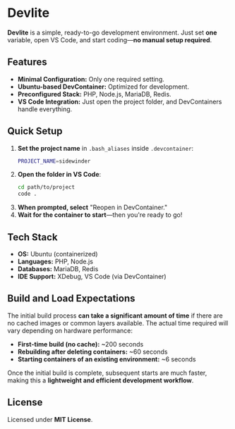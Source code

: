 # Devlite

**Devlite** is a simple, ready-to-go development environment. Just set **one** variable, open VS Code, and start coding—**no manual setup required**.

## Features
- **Minimal Configuration:** Only one required setting.
- **Ubuntu-based DevContainer:** Optimized for development.
- **Preconfigured Stack:** PHP, Node.js, MariaDB, Redis.
- **VS Code Integration:** Just open the project folder, and DevContainers handle everything.

## Quick Setup
1. **Set the project name** in `.bash_aliases` inside `.devcontainer`:
   ```sh
   PROJECT_NAME=sidewinder
   ```
2. **Open the folder in VS Code**:
   ```bash
   cd path/to/project
   code .
   ```
3. **When prompted, select** "Reopen in DevContainer."
4. **Wait for the container to start**—then you're ready to go!

## Tech Stack
- **OS:** Ubuntu (containerized)
- **Languages:** PHP, Node.js
- **Databases:** MariaDB, Redis
- **IDE Support:** XDebug, VS Code (via DevContainer)

## Build and Load Expectations
The initial build process **can take a significant amount of time** if there are no cached images or common layers available. The actual time required will vary depending on hardware performance:
- **First-time build (no cache):** ~200 seconds
- **Rebuilding after deleting containers:** ~60 seconds
- **Starting containers of an existing environment:** ~6 seconds

Once the initial build is complete, subsequent starts are much faster, making this a **lightweight and efficient development workflow**.

## License
Licensed under **MIT License**.
